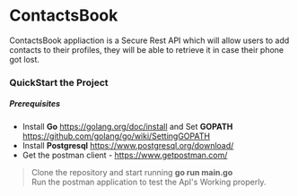 # ContactsBook
ContactsBook appliaction is a Secure Rest API which will allow users to add contacts to their profiles, they will be able to retrieve it in case their phone got lost.


### QuickStart the Project
#####  Prerequisites
* Install **Go** https://golang.org/doc/install and Set **GOPATH** https://github.com/golang/go/wiki/SettingGOPATH
* Install **Postgresql** https://www.postgresql.org/download/
* Get the postman client - https://www.getpostman.com/

> Clone the repository and start running **go run main.go**\
> Run the postman application to test the ApI's Working properly.
